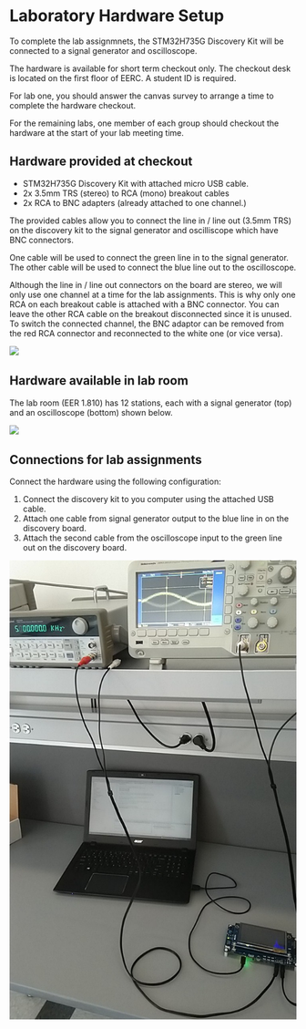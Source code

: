 # Laboratory Hardware Setup

To complete the lab assignmnets, the STM32H735G Discovery Kit will be connected to a signal generator and oscilloscope.

The hardware is available for short term checkout only. The checkout desk is located on the first floor of EERC. A student ID is required.

For lab one, you should answer the canvas survey to arrange a time to complete the hardware checkout.

For the remaining labs, one member of each group should checkout the hardware at the start of your lab meeting time.

## Hardware provided at checkout

* STM32H735G Discovery Kit with attached micro USB cable.
* 2x 3.5mm TRS (stereo) to RCA (mono) breakout cables
* 2x RCA to BNC adapters (already attached to one channel.)

The provided cables allow you to connect the line in / line out (3.5mm TRS) on the discovery kit to the signal generator and oscilliscope which have BNC connectors.

One cable will be used to connect the green line in to the signal generator. The other cable will be used to connect the blue line out to the oscilloscope.

Although the line in / line out connectors on the board are stereo, we will only use one channel at a time for the lab assignments. This is why only one RCA on each breakout cable is attached with a BNC connector. You can leave the other RCA cable on the breakout disconnected since it is unused. To switch the connected channel, the BNC adaptor can be removed from the red RCA connector and reconnected to the white one (or vice versa).

![](img/checkout.png)

## Hardware available in lab room

The lab room (EER 1.810) has 12 stations, each with a signal generator (top) and an oscilloscope (bottom) shown below.

![](img/signal_scope.png)

## Connections for lab assignments

Connect the hardware using the following configuration:

1. Connect the discovery kit to you computer using the attached USB cable.
2. Attach one cable from signal generator output to the blue line in on the discovery board.
3. Attach the second cable from the oscilloscope input to the green line out on the discovery board.

![](img/full_setup.png)